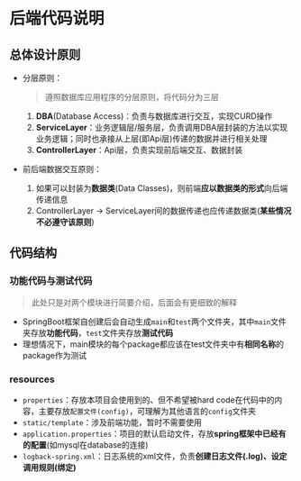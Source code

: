 # 后端代码说明
## 总体设计原则
- 分层原则：  
    > 遵照数据库应用程序的分层原则，将代码分为三层  

    1. **DBA**(Database Access)：负责与数据库进行交互，实现CURD操作
    2. **ServiceLayer**：业务逻辑层/服务层，负责调用DBA层封装的方法以实现业务逻辑；同时也承接从上层(即Api层)传递的数据并进行相关处理  
    3. **ControllerLayer**：Api层，负责实现前后端交互、数据封装  
- 前后端数据交互原则：
    1. 如果可以封装为**数据类**(Data Classes)，则前端**应以数据类的形式**向后端传递信息  
    2. ControllerLayer -> ServiceLayer间的数据传递也应传递数据类(**某些情况不必遵守该原则**)  

## 代码结构
### 功能代码与测试代码  
> 此处只是对两个模块进行简要介绍，后面会有更细致的解释  
- SpringBoot框架自创建后会自动生成`main`和`test`两个文件夹，其中`main`文件夹存放**功能代码**，`test`文件夹存放**测试代码**    
- 理想情况下，main模块的每个package都应该在test文件夹中有**相同名称**的package作为测试  
### resources
- `properties`：存放本项目会使用到的、但不希望被hard code在代码中的内容，主要存放`配置文件(config)`，可理解为其他语言的`config`文件夹  
- `static/template`：涉及前端功能，暂时不需要使用  
- `application.properties`：项目的默认启动文件，存放**spring框架中已经有的配置**(如mysql在database的连接)  
- `logback-spring.xml`：日志系统的xml文件，负责**创建日志文件(.log)、设定调用规则(绑定)**  

